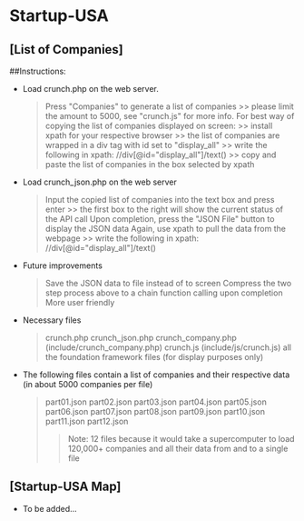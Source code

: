 Startup-USA
===========

## [List of Companies]

##Instructions:
* Load crunch.php on the web server.
	> Press "Companies" to generate a list of companies
		>> please limit the amount to 5000, see "crunch.js" for more info.
	> For best way of copying the list of companies displayed on screen:
		>> install xpath for your respective browser
		>> the list of companies are wrapped in a div tag with id set to "display_all"
		>> write the following in xpath: //div[@id="display_all"]/text()
		>> copy and paste the list of companies in the box selected by xpath

* Load crunch_json.php on the web server
	> Input the copied list of companies into the text box and press enter
		>> the first box to the right will show the current status of the API call
	> Upon completion, press the "JSON File" button to display the JSON data
	> Again, use xpath to pull the data from the webpage
		>> write the following in xpath: //div[@id="display_all"]/text()

* Future improvements
	> Save the JSON data to file instead of to screen
	> Compress the two step process above to a chain function calling upon completion
	> More user friendly

* Necessary files
	> crunch.php
	> crunch_json.php
	> crunch_company.php (include/crunch_company.php)
	> crunch.js (include/js/crunch.js)
	> all the foundation framework files (for display purposes only)

* The following files contain a list of companies and their respective data (in about 5000 companies per file)
	> part01.json
	> part02.json
	> part03.json
	> part04.json
	> part05.json
	> part06.json
	> part07.json
	> part08.json
	> part09.json
	> part10.json
	> part11.json
	> part12.json
	>> Note: 12 files because it would take a supercomputer to load 120,000+ companies and all their data from and to a single file

## [Startup-USA Map]
* To be added...